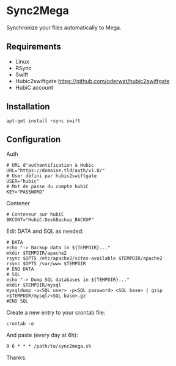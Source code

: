 Sync2Mega
===========
Synchronize your files automatically to Mega.

Requirements
------------

* Linux
* RSync
* Swift
* Hubic2swiftgate https://github.com/oderwat/hubic2swiftgate
* HubiC account

Installation
------------

```
apt-get install rsync swift
```

Configuration
------------

Auth

```
# URL d'authentification à Hubic
URL="https://domaine.tld/auth/v1.0/"
# User défini par hubic2swiftgate
USER="hubic"
# Mot de passe du compte hubiC
KEY="PASSWORD"
```

Contener

```
# Conteneur sur hubiC
BKCONT="HubiC-DeskBackup_BACKUP"
```

Edit DATA and SQL as needed:

```
# DATA
echo "-> Backup data in ${TEMPDIR}..."
mkdir $TEMPDIR/apache2
rsync $OPTS /etc/apache2/sites-available $TEMPDIR/apache2
rsync $OPTS /var/www $TEMPDIR
# END DATA
# SQL
echo "-> Dump SQL databases in ${TEMPDIR}..."
mkdir $TEMPDIR/mysql
mysqldump -u<SQL user> -p<SQL password> <SQL base> | gzip >$TEMPDIR/mysql/<SQL base>.gz
#END SQL
```

Create a new entry to your crontab file:

```
crontab -e
```

And paste (every day at 6h):

```
0 6 * * * /path/to/sync2mega.sh
```

Thanks.
